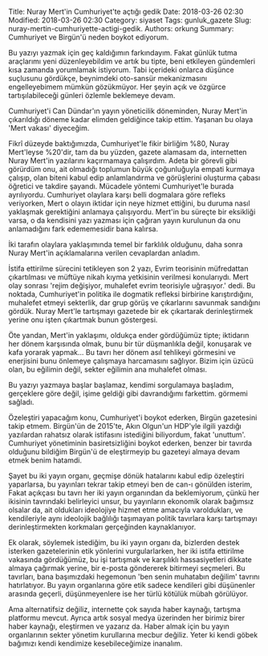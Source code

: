 Title: Nuray Mert'in Cumhuriyet'te açtığı gedik
Date: 2018-03-26 02:30
Modified: 2018-03-26 02:30
Category: siyaset
Tags: gunluk_gazete
Slug: nuray-mertin-cumhuriyette-actigi-gedik.
Authors: orkung
Summary: Cumhuriyet ve Birgün'ü neden boykot ediyorum.

Bu yazıyı yazmak için geç kaldığımın farkındayım. Fakat günlük tutma araçlarımı
yeni düzenleyebildim ve artık bu tipte, beni etkileyen gündemleri kısa zamanda
yorumlamak istiyorum. Tabi içerideki onlarca düşünce suçlusunu gördükçe,
beynimdeki oto-sansür mekanizmasını engelleyebimem mümkün gözükmüyor. Her şeyin
açık ve özgürce tartışılabileceği günleri özlemle beklemeye devam.

Cumhuriyet'i Can Dündar'ın yayın yöneticilik döneminden, Nuray Mert'in
çıkarıldığı döneme kadar elimden geldiğince takip ettim. Yaşanan bu olaya 'Mert
vakası' diyeceğim.

Fikrî düzeyde baktığımızda, Cumhuriyet'le fikir birliğim %80, Nuray Mert'leyse
%20'dir, tam da bu yüzden, gazete alamasam da, internetten Nuray Mert'in
yazılarını kaçırmamaya çalışırdım. Adeta bir görevli gibi görürdüm onu, ait
olmadığı toplumun büyük çoğunluğuyla empati kurmaya çalışıp, olan biteni kabul
edip anlamlandırma ve görüşlerini oluşturma çabası öğretici ve takdire şayandı.
Mücadele yöntemi Cumhuriyet'le burada ayrılıyordu. Cumhuriyet olaylara karşı
belli dogmalara göre refleks veriyorken, Mert o olayın iktidar için neye hizmet
ettiğini, bu duruma nasıl yaklaşmak gerektiğini anlamaya çalışıyordu. Mert'in
bu süreçte bir eksikliği varsa, o da  kendisini yazı yazması için çağıran yayın
kurulunun da onu anlamadığını fark edememesidir bana kalırsa.

İki tarafın olaylara yaklaşımında temel bir farklılık olduğunu, daha sonra
Nuray Mert'in açıklamalarına verilen cevaplardan anladım.

İstifa ettirilme sürecini tetikleyen son 2 yazı, Evrim teorisinin müfredattan
çıkartılması ve müftüye nikah kıyma yetkisinin verilmesi konularıydı. Mert olay
sonrası 'rejim değişiyor, muhalefet evrim teorisiyle uğraşıyor.' dedi. Bu
noktada, Cumhuriyet'in politika ile dogmatik refleksi birbirine karıştırdığını,
muhalefet etmeyi sekterlik, dar grup görüş ve çıkarlarını savunmak sandığını
gördük. Nuray Mert'le tartışmayı gazetede bir ek çıkartarak derinleştirmek
yerine onu işten çıkartmak bunun göstergesi.

Öte yandan, Mert'in yaklaşımı, oldukça ender gördüğümüz tipte; iktidarın her
dönem karşısında olmak, bunu bir tür düşmanlıkla değil, konuşarak ve kafa
yorarak yapmak... Bu tavrı her dönem asıl tehlikeyi görmesini ve enerjisini bunu
önlemeye çalışmaya harcamasını sağlıyor. Bizim için üzücü olan, bu eğilimin
değil, sekter eğilimin ana muhalefet olması.

Bu yazıyı yazmaya başlar başlamaz, kendimi sorgulamaya başladım, gerçeklere
göre değil, işime geldiği gibi davrandığımı farkettim. görmemi sağladı.

Özeleştiri yapacağım konu, Cumhuriyet'i boykot ederken,  Birgün gazetesini
takip etmem. Birgün'ün de 2015'te, Akın Olgun'un HDP'yle ilgili yazdığı
yazılardan rahatsız olarak istifasını istediğini biliyordum, fakat 'unuttum'.
Cumhuriyet yönetiminin basiretsizliğini boykot ederken, benzer bir tavırda
olduğunu bildiğim Birgün'ü de eleştirmeyip bu gazeteyi almaya devam etmek benim
hatamdi. 

Şayet bu iki yayın organı, geçmişe dönük hatalarını kabul edip özeleştiri
yaparlarsa, bu yayınları tekrar takip etmeyi ben de  can-ı gönülden isterim,
Fakat açıkçası bu tavrı her iki yayın organından da beklemiyorum, çünkü her
ikisinin tavrındaki belirleyici unsur, bu yayınların ekonomik olarak bağımsız
olsalar da, ait oldukları ideolojiye hizmet etme amacıyla varoldukları, ve
kendileriyle aynı ideolojik bağlılığı taşımayan politik tavırlara karşı
tartışmayı derinleştirmekten korkmaları gerçeğinden kaynaklanıyor.

Ek olarak, söylemek istediğim, bu iki yayın organı da, bizlerden destek
isterken gazetelerinin etik yönlerini vurgularlarken, her iki istifa ettirilme
vakasında gördüğümüz, bu işi tartışmak ve karşılıklı hassasiyetleri dikkate
almaya çağırmak yerine, bir e-posta göndererek bitirmeyi seçmeleri. Bu
tavırları, bana başımızdaki hegemonun 'ben senin muhatabın değilim' tavrını
hatırlatıyor. Bu yayın organlarına göre etik sadece kendileri gibi düşünenler
arasında geçerli, düşünmeyenlere ise her türlü kötülük mübah görülüyor.

Ama alternatifsiz değiliz, internette çok sayıda haber kaynağı, tartışma
platformu mevcut. Ayrıca artık sosyal medya üzerinden her birimiz birer haber
kaynağı, eleştirmen ve yazarız da. Haber almak için bu yayın organlarının
sekter yönetim kurullarına mecbur değiliz. Yeter ki kendi göbek bağımızı kendi
kendimize kesebileceğimize inanalım.
